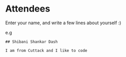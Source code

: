 # Attendees

Enter your name, and write a few lines about yourself :)

e.g
```
## Shibani Shankar Dash

I am from Cuttack and I like to code
```
